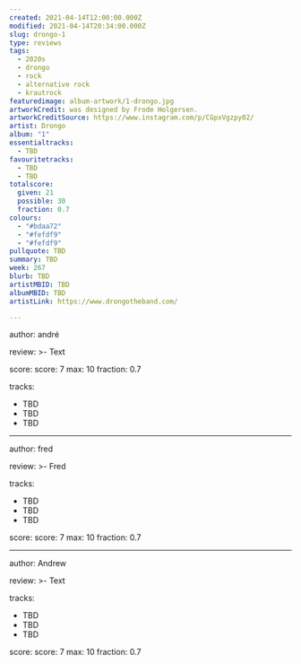 ```yaml
---
created: 2021-04-14T12:00:00.000Z
modified: 2021-04-14T20:34:00.000Z
slug: drongo-1
type: reviews
tags:
  - 2020s
  - drongo
  - rock
  - alternative rock
  - krautrock
featuredimage: album-artwork/1-drongo.jpg
artworkCredit: was designed by Frode Holgersen.
artworkCreditSource: https://www.instagram.com/p/CGpxVgzpy02/
artist: Drongo
album: "1"
essentialtracks:
  - TBD
favouritetracks:
  - TBD
  - TBD
totalscore:
  given: 21
  possible: 30
  fraction: 0.7
colours:
  - "#bdaa72"
  - "#fefdf9"
  - "#fefdf9"
pullquote: TBD
summary: TBD
week: 267
blurb: TBD
artistMBID: TBD
albumMBID: TBD
artistLink: https://www.drongotheband.com/

---
```


author: andré

review: >-
  Text

score:
  score: 7
  max: 10
  fraction: 0.7

tracks:
  - TBD
  - TBD
  - TBD

---

author: fred

review: >-
  Fred

tracks:
  - TBD
  - TBD
  - TBD

score:
  score: 7
  max: 10
  fraction: 0.7

---

author: Andrew

review: >-
  Text

tracks:
  - TBD
  - TBD
  - TBD

score:
  score: 7
  max: 10
  fraction: 0.7
